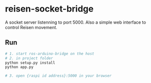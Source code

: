 # reisen-socket-bridge

A socket server listenning to port 5000. Also a simple web interface to control Reisen movement.

## Run
```bash
# 1. start ros-arduino-bridge on the host
# 2. in project folder
python setup.py install
python app.py

# 3. open {raspi id address}:5000 in your browser
```
